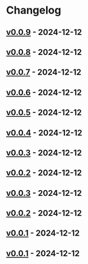 # Changelog

## [v0.0.9](https://github.com/yumafuu/ghq-fzf/compare/v0.0.8...v0.0.9) - 2024-12-12

## [v0.0.8](https://github.com/yumafuu/ghq-fzf/compare/v0.0.7...v0.0.8) - 2024-12-12

## [v0.0.7](https://github.com/yumafuu/ghq-fzf/compare/v0.0.6...v0.0.7) - 2024-12-12

## [v0.0.6](https://github.com/yumafuu/ghq-fzf/compare/v0.0.5...v0.0.6) - 2024-12-12

## [v0.0.5](https://github.com/yumafuu/ghq-fzf/compare/v0.0.4...v0.0.5) - 2024-12-12

## [v0.0.4](https://github.com/yumafuu/ghq-fzf/compare/v0.0.3...v0.0.4) - 2024-12-12

## [v0.0.3](https://github.com/yumafuu/ghq-fzf/compare/v0.0.2...v0.0.3) - 2024-12-12

## [v0.0.2](https://github.com/yumafuu/ghq-fzf/compare/v0.0.1...v0.0.2) - 2024-12-12

## [v0.0.3](https://github.com/yumafuu/ghq-fzf/compare/v0.0.2...v0.0.3) - 2024-12-12

## [v0.0.2](https://github.com/yumafuu/ghq-fzf/compare/v0.0.1...v0.0.2) - 2024-12-12

## [v0.0.1](https://github.com/yumafuu/ghq-fzf/commits/v0.0.1) - 2024-12-12

## [v0.0.1](https://github.com/yumafuu/ghq-fzf/commits/v0.0.1) - 2024-12-12
